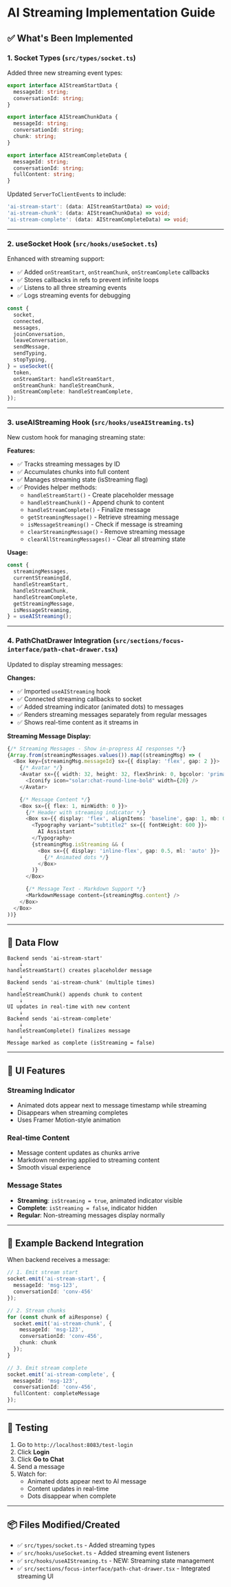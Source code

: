 # AI Streaming Implementation Guide

## ✅ What's Been Implemented

### 1. **Socket Types** (`src/types/socket.ts`)
Added three new streaming event types:

```typescript
export interface AIStreamStartData {
  messageId: string;
  conversationId: string;
}

export interface AIStreamChunkData {
  messageId: string;
  conversationId: string;
  chunk: string;
}

export interface AIStreamCompleteData {
  messageId: string;
  conversationId: string;
  fullContent: string;
}
```

Updated `ServerToClientEvents` to include:
```typescript
'ai-stream-start': (data: AIStreamStartData) => void;
'ai-stream-chunk': (data: AIStreamChunkData) => void;
'ai-stream-complete': (data: AIStreamCompleteData) => void;
```

---

### 2. **useSocket Hook** (`src/hooks/useSocket.ts`)
Enhanced with streaming support:

- ✅ Added `onStreamStart`, `onStreamChunk`, `onStreamComplete` callbacks
- ✅ Stores callbacks in refs to prevent infinite loops
- ✅ Listens to all three streaming events
- ✅ Logs streaming events for debugging

```typescript
const {
  socket,
  connected,
  messages,
  joinConversation,
  leaveConversation,
  sendMessage,
  sendTyping,
  stopTyping,
} = useSocket({
  token,
  onStreamStart: handleStreamStart,
  onStreamChunk: handleStreamChunk,
  onStreamComplete: handleStreamComplete,
});
```

---

### 3. **useAIStreaming Hook** (`src/hooks/useAIStreaming.ts`)
New custom hook for managing streaming state:

**Features:**
- ✅ Tracks streaming messages by ID
- ✅ Accumulates chunks into full content
- ✅ Manages streaming state (isStreaming flag)
- ✅ Provides helper methods:
  - `handleStreamStart()` - Create placeholder message
  - `handleStreamChunk()` - Append chunk to content
  - `handleStreamComplete()` - Finalize message
  - `getStreamingMessage()` - Retrieve streaming message
  - `isMessageStreaming()` - Check if message is streaming
  - `clearStreamingMessage()` - Remove streaming message
  - `clearAllStreamingMessages()` - Clear all streaming state

**Usage:**
```typescript
const {
  streamingMessages,
  currentStreamingId,
  handleStreamStart,
  handleStreamChunk,
  handleStreamComplete,
  getStreamingMessage,
  isMessageStreaming,
} = useAIStreaming();
```

---

### 4. **PathChatDrawer Integration** (`src/sections/focus-interface/path-chat-drawer.tsx`)
Updated to display streaming messages:

**Changes:**
- ✅ Imported `useAIStreaming` hook
- ✅ Connected streaming callbacks to socket
- ✅ Added streaming indicator (animated dots) to messages
- ✅ Renders streaming messages separately from regular messages
- ✅ Shows real-time content as it streams in

**Streaming Message Display:**
```typescript
{/* Streaming Messages - Show in-progress AI responses */}
{Array.from(streamingMessages.values()).map((streamingMsg) => (
  <Box key={streamingMsg.messageId} sx={{ display: 'flex', gap: 2 }}>
    {/* Avatar */}
    <Avatar sx={{ width: 32, height: 32, flexShrink: 0, bgcolor: 'primary.main' }}>
      <Iconify icon="solar:chat-round-line-bold" width={20} />
    </Avatar>

    {/* Message Content */}
    <Box sx={{ flex: 1, minWidth: 0 }}>
      {/* Header with streaming indicator */}
      <Box sx={{ display: 'flex', alignItems: 'baseline', gap: 1, mb: 0.5 }}>
        <Typography variant="subtitle2" sx={{ fontWeight: 600 }}>
          AI Assistant
        </Typography>
        {streamingMsg.isStreaming && (
          <Box sx={{ display: 'inline-flex', gap: 0.5, ml: 'auto' }}>
            {/* Animated dots */}
          </Box>
        )}
      </Box>

      {/* Message Text - Markdown Support */}
      <MarkdownMessage content={streamingMsg.content} />
    </Box>
  </Box>
))}
```

---

## 🔄 Data Flow

```
Backend sends 'ai-stream-start'
    ↓
handleStreamStart() creates placeholder message
    ↓
Backend sends 'ai-stream-chunk' (multiple times)
    ↓
handleStreamChunk() appends chunk to content
    ↓
UI updates in real-time with new content
    ↓
Backend sends 'ai-stream-complete'
    ↓
handleStreamComplete() finalizes message
    ↓
Message marked as complete (isStreaming = false)
```

---

## 🎨 UI Features

### Streaming Indicator
- Animated dots appear next to message timestamp while streaming
- Disappears when streaming completes
- Uses Framer Motion-style animation

### Real-time Content
- Message content updates as chunks arrive
- Markdown rendering applied to streaming content
- Smooth visual experience

### Message States
- **Streaming**: `isStreaming = true`, animated indicator visible
- **Complete**: `isStreaming = false`, indicator hidden
- **Regular**: Non-streaming messages display normally

---

## 📝 Example Backend Integration

When backend receives a message:

```typescript
// 1. Emit stream start
socket.emit('ai-stream-start', {
  messageId: 'msg-123',
  conversationId: 'conv-456'
});

// 2. Stream chunks
for (const chunk of aiResponse) {
  socket.emit('ai-stream-chunk', {
    messageId: 'msg-123',
    conversationId: 'conv-456',
    chunk: chunk
  });
}

// 3. Emit stream complete
socket.emit('ai-stream-complete', {
  messageId: 'msg-123',
  conversationId: 'conv-456',
  fullContent: completeMessage
});
```

---

## 🚀 Testing

1. Go to `http://localhost:8083/test-login`
2. Click **Login**
3. Click **Go to Chat**
4. Send a message
5. Watch for:
   - Animated dots appear next to AI message
   - Content updates in real-time
   - Dots disappear when complete

---

## 📦 Files Modified/Created

- ✅ `src/types/socket.ts` - Added streaming types
- ✅ `src/hooks/useSocket.ts` - Added streaming event listeners
- ✅ `src/hooks/useAIStreaming.ts` - NEW: Streaming state management
- ✅ `src/sections/focus-interface/path-chat-drawer.tsx` - Integrated streaming UI

